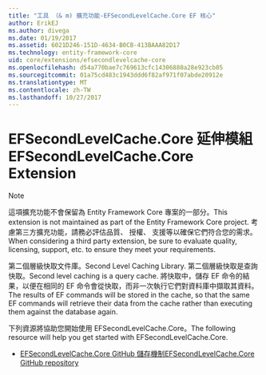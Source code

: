 ```yaml
---
title: "工具 （& m) 擴充功能-EFSecondLevelCache.Core EF 核心"
author: ErikEJ
ms.author: divega
ms.date: 01/19/2017
ms.assetid: 6021D246-151D-4634-B0CB-413BAAA82D17
ms.technology: entity-framework-core
uid: core/extensions/efsecondlevelcache-core
ms.openlocfilehash: d54a770bae7c769613cfc14306880a28e923cb05
ms.sourcegitcommit: 01a75cd483c1943ddd6f82af971f07abde20912e
ms.translationtype: MT
ms.contentlocale: zh-TW
ms.lasthandoff: 10/27/2017
---
```

# <a name="efsecondlevelcachecore-extension"></a><span data-ttu-id="67479-102">EFSecondLevelCache.Core 延伸模組</span><span class="sxs-lookup"><span data-stu-id="67479-102">EFSecondLevelCache.Core Extension</span></span>

> [!NOTE]  
> <span data-ttu-id="67479-103">這項擴充功能不會保留為 Entity Framework Core 專案的一部分。</span><span class="sxs-lookup"><span data-stu-id="67479-103">This extension is not maintained as part of the Entity Framework Core project.</span></span> <span data-ttu-id="67479-104">考慮第三方擴充功能，請務必評估品質、 授權、 支援等以確保它們符合您的需求。</span><span class="sxs-lookup"><span data-stu-id="67479-104">When considering a third party extension, be sure to evaluate quality, licensing, support, etc. to ensure they meet your requirements.</span></span>

<span data-ttu-id="67479-105">第二個層級快取文件庫。</span><span class="sxs-lookup"><span data-stu-id="67479-105">Second Level Caching Library.</span></span> <span data-ttu-id="67479-106">第二個層級快取是查詢快取。</span><span class="sxs-lookup"><span data-stu-id="67479-106">Second level caching is a query cache.</span></span> <span data-ttu-id="67479-107">將快取中，儲存 EF 命令的結果，以便在相同的 EF 命令會從快取，而非一次執行它們對資料庫中擷取其資料。</span><span class="sxs-lookup"><span data-stu-id="67479-107">The results of EF commands will be stored in the cache, so that the same EF commands will retrieve their data from the cache rather than executing them against the database again.</span></span>

<span data-ttu-id="67479-108">下列資源將協助您開始使用 EFSecondLevelCache.Core。</span><span class="sxs-lookup"><span data-stu-id="67479-108">The following resource will help you get started with EFSecondLevelCache.Core.</span></span>
* [<span data-ttu-id="67479-109">EFSecondLevelCache.Core GitHub 儲存機制</span><span class="sxs-lookup"><span data-stu-id="67479-109">EFSecondLevelCache.Core GitHub repository</span></span>](https://github.com/VahidN/EFSecondLevelCache.Core/)
